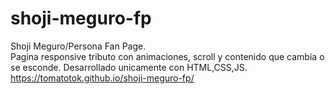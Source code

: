 # shoji-meguro-fp
Shoji Meguro/Persona Fan Page.                                              
Pagina responsive tributo con animaciones, scroll y contenido que cambia o se esconde. Desarrollado unicamente con HTML,CSS,JS.                                                                                      
https://tomatotok.github.io/shoji-meguro-fp/

